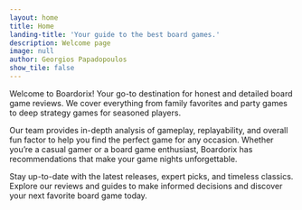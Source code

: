 ```yaml
---
layout: home
title: Home
landing-title: 'Your guide to the best board games.'
description: Welcome page
image: null
author: Georgios Papadopoulos
show_tile: false
---
```


Welcome to Boardorix! Your go-to destination for honest and detailed board game reviews. We cover everything from family favorites and party games to deep strategy games for seasoned players.

Our team provides in-depth analysis of gameplay, replayability, and overall fun factor to help you find the perfect game for any occasion. Whether you’re a casual gamer or a board game enthusiast, Boardorix has recommendations that make your game nights unforgettable.

Stay up-to-date with the latest releases, expert picks, and timeless classics. Explore our reviews and guides to make informed decisions and discover your next favorite board game today.
